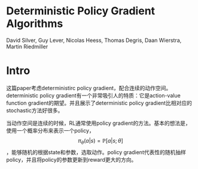 # Deterministic Policy Gradient Algorithms

David Silver, Guy Lever, Nicolas Heess, Thomas Degris, Daan Wierstra, Martin Riedmiller

# Intro

这篇paper考虑deterministirc policy gradient，配合连续的动作空间。deterministic policy gradient有一个非常吸引人的特质：它是action-value function gradient的期望。并且展示了deterministic policy gradient比相对应的stochastic方法好很多。

当动作空间是连续的时候，RL通常使用policy gradient的方法。基本的想法是，使用一个概率分布来表示一个policy，$$\pi_\theta(a|s) = \mathbb{P}[a|s;\theta]$$，能够随机的根据state和参数，选取动作。policy gradient代表性的随机抽样policy，并且将policy的参数更新到reward更大的方向。